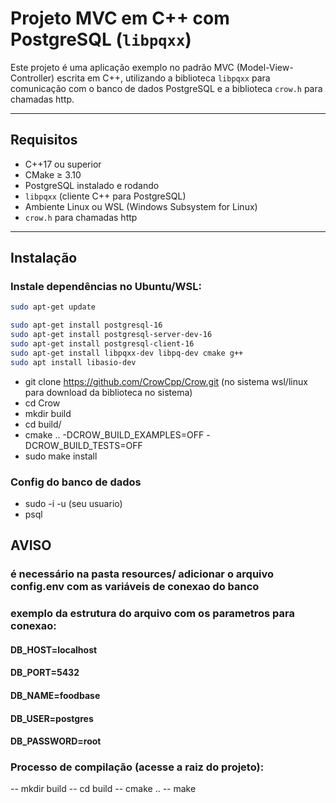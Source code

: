 # Projeto MVC em C++ com PostgreSQL (`libpqxx`)

Este projeto é uma aplicação exemplo no padrão MVC (Model-View-Controller) escrita em C++, utilizando a biblioteca `libpqxx` para comunicação com o banco de dados PostgreSQL e a biblioteca `crow.h` para chamadas http.

---

## Requisitos

- C++17 ou superior
- CMake ≥ 3.10
- PostgreSQL instalado e rodando
- `libpqxx` (cliente C++ para PostgreSQL)
- Ambiente Linux ou WSL (Windows Subsystem for Linux)
- `crow.h` para chamadas http

---

## Instalação

### Instale dependências no Ubuntu/WSL:

```bash
sudo apt-get update

sudo apt-get install postgresql-16
sudo apt-get install postgresql-server-dev-16
sudo apt-get install postgresql-client-16
sudo apt-get install libpqxx-dev libpq-dev cmake g++
sudo apt install libasio-dev
```
- git clone https://github.com/CrowCpp/Crow.git (no sistema wsl/linux para download da biblioteca no sistema)
- cd Crow
- mkdir build
- cd build/
- cmake .. -DCROW_BUILD_EXAMPLES=OFF -DCROW_BUILD_TESTS=OFF
- sudo make install

### Config do banco de dados
- sudo -i -u (seu usuario)
- psql

## AVISO

### é necessário na pasta resources/ adicionar o arquivo config.env com as variáveis de conexao do banco
### exemplo da estrutura do arquivo com os parametros para conexao:

#### DB_HOST=localhost
#### DB_PORT=5432
#### DB_NAME=foodbase
#### DB_USER=postgres
#### DB_PASSWORD=root

### Processo de compilação (acesse a raiz do projeto):
-- mkdir build
-- cd build
-- cmake ..
-- make
